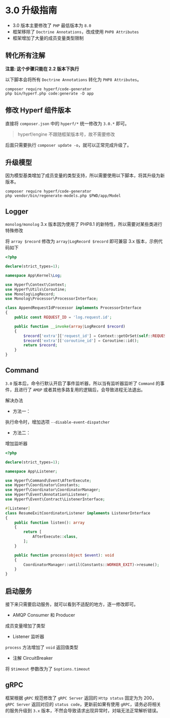 # 3.0 升级指南

- 3.0 版本主要修改了 `PHP` 最低版本为 `8.0`
- 框架移除了 `Doctrine Annotations`，改成使用 `PHP8 Attributes`
- 框架增加了大量的成员变量类型限制

## 转化所有注解

**注意: 这个步骤只能在 2.2 版本下执行**

以下脚本会将所有 `Doctrine Annotations` 转化为 `PHP8 Attributes`。

```shell
composer require hyperf/code-generator
php bin/hyperf.php code:generate -D app
```

## 修改 Hyperf 组件版本

直接将 `composer.json` 中的 `hyperf/*` 统一修改为 `3.0.*` 即可。

> hyperf/engine 不跟随框架版本号，故不需要修改

后面只需要执行 `composer update -o`，就可以正常完成升级了。

## 升级模型

因为模型基类增加了成员变量的类型支持，所以需要使用以下脚本，将其升级为新版本。

```shell
composer require hyperf/code-generator
php vendor/bin/regenerate-models.php $PWD/app/Model
```

## Logger

`monolog/monolog` 3.x 版本因为使用了 PHP8.1 的新特性，所以需要对某些类进行特殊修改

将 `array $record` 修改为 `array|LogRecord $record` 即可兼容 3.x 版本，示例代码如下

```php
<?php

declare(strict_types=1);

namespace App\Kernel\Log;

use Hyperf\Context\Context;
use Hyperf\Utils\Coroutine;
use Monolog\LogRecord;
use Monolog\Processor\ProcessorInterface;

class AppendRequestIdProcessor implements ProcessorInterface
{
    public const REQUEST_ID = 'log.request.id';

    public function __invoke(array|LogRecord $record)
    {
        $record['extra']['request_id'] = Context::getOrSet(self::REQUEST_ID, uniqid());
        $record['extra']['coroutine_id'] = Coroutine::id();
        return $record;
    }
}

```

## Command

`3.0` 版本后，命令行默认开启了事件监听器，所以当有监听器监听了 `Command` 的事件，且进行了 `AMQP` 或者其他多路复用的逻辑后，会导致进程无法退出。

解决办法

- 方法一：

执行命令时，增加选项 `--disable-event-dispatcher`

- 方法二：

增加监听器

```php
<?php

declare(strict_types=1);

namespace App\Listener;

use Hyperf\Command\Event\AfterExecute;
use Hyperf\Coordinator\Constants;
use Hyperf\Coordinator\CoordinatorManager;
use Hyperf\Event\Annotation\Listener;
use Hyperf\Event\Contract\ListenerInterface;

#[Listener]
class ResumeExitCoordinatorListener implements ListenerInterface
{
    public function listen(): array
    {
        return [
            AfterExecute::class,
        ];
    }

    public function process(object $event): void
    {
        CoordinatorManager::until(Constants::WORKER_EXIT)->resume();
    }
}
```

## 启动服务

接下来只需要启动服务，就可以看到不适配的地方，逐一修改即可。

- AMQP Consumer 和 Producer

成员变量增加了类型

- Listener 监听器

`process` 方法增加了 `void` 返回值类型

- 注解 CircuitBreaker

将 `$timeout` 参数改为了 `$options.timeout`

## gRPC

框架根据 `gRPC` 规范修改了 `gRPC Server` 返回的 `Http status` 固定为为 200， `gRPC Server` 返回对应的 `status code`，更新前如果有使用 `gRPC`，请务必将相关的服务升级到 `3.x` 版本，不然会导致请求出现异常时，对端无法正常解析错误。

